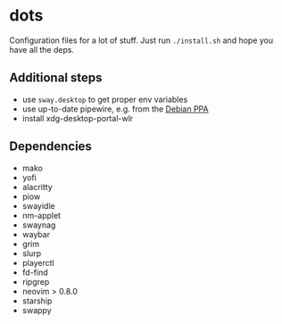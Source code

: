 # dots

Configuration files for a lot of stuff. Just run `./install.sh` and hope you have all the deps.

## Additional steps

* use `sway.desktop` to get proper env variables
* use up-to-date pipewire, e.g. from the [Debian PPA]
* install xdg-desktop-portal-wlr

## Dependencies

* mako
* yofi
* alacritty
* piow
* swayidle
* nm-applet
* swaynag
* waybar
* grim
* slurp
* playerctl
* fd-find
* ripgrep
* neovim > 0.8.0
* starship
* swappy

[Debian PPA]: https://pipewire-debian.github.io/pipewire-debian/
